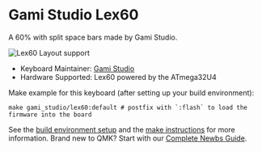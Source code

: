 # Gami Studio Lex60

A 60% with split space bars made by Gami Studio.

![Lex60 Layout support](https://imgur.com/a/sVP3s0o)

* Keyboard Maintainer: [Gami Studio](https://github.com/GamiStudio)
* Hardware Supported: Lex60 powered by the ATmega32U4

Make example for this keyboard (after setting up your build environment):

    make gami_studio/lex60:default # postfix with `:flash` to load the firmware into the board

See the [build environment setup](https://docs.qmk.fm/#/getting_started_build_tools) and the [make instructions](https://docs.qmk.fm/#/getting_started_make_guide) for more information. Brand new to QMK? Start with our [Complete Newbs Guide](https://docs.qmk.fm/#/newbs).
